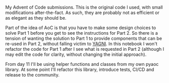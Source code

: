 My Advent of Code submissions. This is the original code I used, with small modifications after-the-fact. As such, they are probably not as efficient or as elegant as they should be.

Part of the idea of AoC is that you have to make some design choices to solve Part 1 before you get to see the instructions for Part 2. So there is a tension of wanting the solution to Part 1 to provide components that can be re-used in Part 2, without falling victim to [YAGNI](https://en.wikipedia.org/wiki/You_aren't_gonna_need_it). In this notebook I won't refactor the code for Part 1 after I see what is requested in Part 2 (although I may edit the code for clarity, without changing the initial approach).

From day 11 I'll be using helper functions and classes from my own pyaoc library. At some point I'll refactor this library, introduce tests, CI/CD and release to the community.
